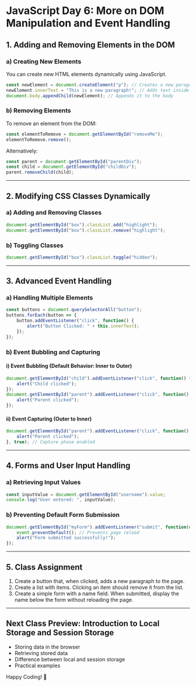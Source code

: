 # **JavaScript Day 6: More on DOM Manipulation and Event Handling**

## **1. Adding and Removing Elements in the DOM**
### **a) Creating New Elements**
You can create new HTML elements dynamically using JavaScript.
```js
const newElement = document.createElement("p"); // Creates a new paragraph element
newElement.innerText = "This is a new paragraph!"; // Adds text inside the paragraph
document.body.appendChild(newElement); // Appends it to the body
```

### **b) Removing Elements**
To remove an element from the DOM:
```js
const elementToRemove = document.getElementById("removeMe");
elementToRemove.remove();
```
Alternatively:
```js
const parent = document.getElementById("parentDiv");
const child = document.getElementById("childDiv");
parent.removeChild(child);
```

---

## **2. Modifying CSS Classes Dynamically**
### **a) Adding and Removing Classes**
```js
document.getElementById("box").classList.add("highlight");
document.getElementById("box").classList.remove("highlight");
```

### **b) Toggling Classes**
```js
document.getElementById("box").classList.toggle("hidden");
```

---

## **3. Advanced Event Handling**
### **a) Handling Multiple Elements**
```js
const buttons = document.querySelectorAll("button");
buttons.forEach(button => {
    button.addEventListener("click", function() {
        alert("Button Clicked: " + this.innerText);
    });
});
```

### **b) Event Bubbling and Capturing**
#### **i) Event Bubbling (Default Behavior: Inner to Outer)**
```js
document.getElementById("child").addEventListener("click", function() {
    alert("Child clicked");
});
document.getElementById("parent").addEventListener("click", function() {
    alert("Parent clicked");
});
```
#### **ii) Event Capturing (Outer to Inner)**
```js
document.getElementById("parent").addEventListener("click", function() {
    alert("Parent clicked");
}, true); // Capture phase enabled
```

---

## **4. Forms and User Input Handling**
### **a) Retrieving Input Values**
```js
const inputValue = document.getElementById("username").value;
console.log("User entered: ", inputValue);
```

### **b) Preventing Default Form Submission**
```js
document.getElementById("myForm").addEventListener("submit", function(event) {
    event.preventDefault(); // Prevents page reload
    alert("Form submitted successfully!");
});
```

---

## **5. Class Assignment**
1. Create a button that, when clicked, adds a new paragraph to the page.
2. Create a list with items. Clicking an item should remove it from the list.
3. Create a simple form with a name field. When submitted, display the name below the form without reloading the page.

---

## **Next Class Preview: Introduction to Local Storage and Session Storage**
- Storing data in the browser
- Retrieving stored data
- Difference between local and session storage
- Practical examples

Happy Coding! 🚀

